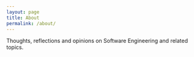 ```yaml
---
layout: page
title: About
permalink: /about/
---
```


Thoughts, reflections and opinions on Software Engineering and related topics.
